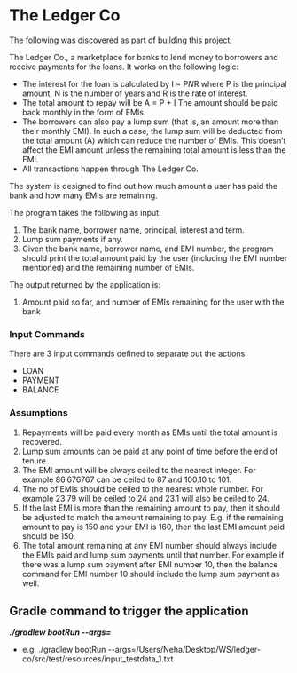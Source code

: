 # The Ledger Co
The following was discovered as part of building this project:

The Ledger Co., a marketplace for banks to lend money to borrowers and receive payments for the loans. It works on the following logic:

* The interest for the loan is calculated by I = P*N*R where P is the principal amount, N is the number of years and R is the rate of interest. 
* The total amount to repay will be A = P + I The amount should be paid back monthly in the form of EMIs. 
* The borrowers can also pay a lump sum (that is, an amount more than their monthly EMI). In such a case, the lump sum will be deducted from the total amount (A) which can reduce the number of EMIs. This doesn’t affect the EMI amount unless the remaining total amount is less than the EMI. 
* All transactions happen through The Ledger Co. 

The system is designed to find out how much amount a user has paid the bank and how many EMIs are remaining.

The program takes the following as input:
1. The bank name, borrower name, principal, interest and term.
2. Lump sum payments if any.
3. Given the bank name, borrower name, and EMI number, the program should print the total amount paid by the user (including the EMI number mentioned) and the remaining number of EMIs.

The output returned by the application is:
1. Amount paid so far, and number of EMIs remaining for the user with the bank

### Input Commands
There are 3 input commands defined to separate out the actions. 
* LOAN
* PAYMENT
* BALANCE

### Assumptions
1. Repayments will be paid every month as EMIs until the total amount is recovered.
2. Lump sum amounts can be paid at any point of time before the end of tenure.
3. The EMI amount will be always ceiled to the nearest integer. For example 86.676767 can be ceiled to 87 and 100.10 to 101.
4. The no of EMIs should be ceiled to the nearest whole number. For example 23.79 will be ceiled to 24 and 23.1 will also be ceiled to 24.
5. If the last EMI is more than the remaining amount to pay, then it should be adjusted to match the amount remaining to pay. E.g. if the remaining amount to pay is 150 and your EMI is 160, then the last EMI amount paid should be 150.
6. The total amount remaining at any EMI number should always include the EMIs paid and lump sum payments until that number. For example if there was a lump sum payment after EMI number 10, then the balance command for EMI number 10 should include the lump sum payment as well.

## Gradle command to trigger the application
**_./gradlew bootRun --args=<path-to-txt-file>_**
* e.g.  ./gradlew bootRun --args=/Users/Neha/Desktop/WS/ledger-co/src/test/resources/input_testdata_1.txt

